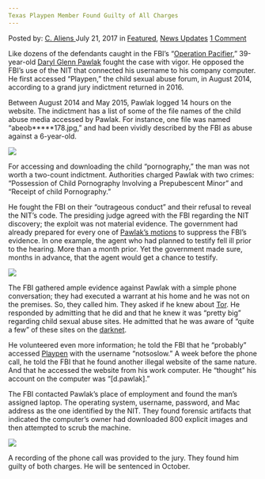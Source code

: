 ```yaml
---
Texas Playpen Member Found Guilty of All Charges
---
```

<article class="post-listing post-21473 post type-post status-publish format-standard has-post-thumbnail hentry  tag-charges tag-guilty tag-member tag-playpen tag-texas">
    <div class="post-inner">
        <span>Posted by: <a href="https://www.deepdotweb.com/author/caliens/" title="">C. Aliens </a></span>
    <span>July 21, 2017</span>
    <span>in <a href="https://www.deepdotweb.com/category/deepdot-news/" rel="category tag">Featured</a>, <a href="https://www.deepdotweb.com/category/news-updates/" rel="category tag">News Updates</a></span>
    <span><a href="https://www.deepdotweb.com/2017/07/21/texas-playpen-member-found-guilty-charges-2/#comments">1 Comment</a></span>
    </p>
    <div class="clear"></div>
    <div class="entry">
    <p>Like dozens of the defendants caught in the FBI’s “<a href="https://www.deepdotweb.com/tag/pacifier/">Operation Pacifier</a>,” 39-year-old <a href="http://www.star-telegram.com/news/local/community/fort-worth/article159539579.html">Daryl Glenn Pawlak</a> fought the case with vigor. He opposed the FBI&#8217;s use of the NIT that connected his username to his company computer. He first accessed “Playpen,” the child sexual abuse forum, in August 2014, according to a grand jury indictment returned in 2016.</p>
    <p>Between August 2014 and May 2015, Pawlak logged 14 hours on the website. The indictment has a list of some of the file names of the child abuse media accessed by Pawlak. For instance, one file was named “abeob*****178.jpg,” and had been vividly described by the FBI as abuse against a 6-year-old.</p>
    <p><img class="wp-image-21478" src="/imgs/2017/07/word-image-119.jpeg" srcset="/imgs/2017/07/word-image-119.jpeg 800w, /imgs/2017/07/word-image-119-300x198.jpeg 300w" sizes="(max-width: 800px) 100vw, 800px" /></p>
    <p>For accessing and downloading the child “pornography,” the man was not worth a two-count indictment. Authorities charged Pawlak with two crimes: “Possession of Child Pornography Involving a Prepubescent Minor” and<br />
    “Receipt of child Pornography.”</p>
    <p>He fought the FBI on their “outrageous conduct” and their refusal to reveal the NIT’s code. The presiding judge agreed with the FBI regarding the NIT discovery; the exploit was not material evidence. The government had already prepared for every one of <a href="https://www.scribd.com/mobile/document/353263875/Daryl-Glenn-Pawlak-vs-United-States-Motion-Response">Pawlak’s motions</a> to suppress the FBI’s evidence. In one example, the agent who had planned to testify fell ill prior to the hearing. More than a month prior. Yet the government made sure, months in advance, that the agent would get a chance to testify.</p>
    <p><img class="wp-image-21479" src="/imgs/2017/07/word-image-120.jpeg" srcset="/imgs/2017/07/word-image-120.jpeg 800w, /imgs/2017/07/word-image-120-300x215.jpeg 300w" sizes="(max-width: 800px) 100vw, 800px" /></p>
    <p>The FBI gathered ample evidence against Pawlak with a simple phone conversation; they had executed a warrant at his home and he was not on the premises. So, they called him. They asked if he knew about <a href="https://www.deepdotweb.com/tag/tor/">Tor</a>. He responded by admitting that he did and that he knew it was “pretty big” regarding child sexual abuse sites. He admitted that he was aware of “quite a few” of these sites on the <a href="https://www.deepdotweb.com/tag/darknet/">darknet</a>.</p>
    <p>He volunteered even more information; he told the FBI that he “probably” accessed <a href="https://www.deepdotweb.com/tag/playpen/">Playpen</a> with the username “notsoslow.” A week before the phone call, he told the FBI that he found another illegal website of the same nature. And that he accessed the website from his work computer. He “thought” his account on the computer was “[d.pawlak].”</p>
    <p>The FBI contacted Pawlak&#8217;s place of employment and found the man&#8217;s assigned laptop. The operating system, username, password, and Mac address as the one identified by the NIT. They found forensic artifacts that indicated the computer’s owner had downloaded 800 explicit images and then attempted to scrub the machine.</p>
    <p><img class="wp-image-21480" src="/imgs/2017/07/word-image-121.jpeg" srcset="/imgs/2017/07/word-image-121.jpeg 800w, /imgs/2017/07/word-image-121-300x205.jpeg 300w" sizes="(max-width: 800px) 100vw, 800px" /></p>
    <p>A recording of the phone call was provided to the jury. They found him guilty of both charges. He will be sentenced in October.</p>
    </div>
    <span style="display:none"><a href="https://www.deepdotweb.com/tag/charges/" rel="tag">charges</a>  <a href="https://www.deepdotweb.com/tag/member/" rel="tag">member</a> <a href="https://www.deepdotweb.com/tag/playpen/" rel="tag">playpen</a> <a href="https://www.deepdotweb.com/tag/texas/" rel="tag">texas</a></span> <span style="display:none" class="updated">2017-07-21</span>
    <div style="display:none" class="vcard author" itemprop="author" itemscope itemtype="http://schema.org/Person"><strong class="fn" itemprop="name"><a href="https://www.deepdotweb.com/author/caliens/" title="Posts by C. Aliens" rel="author">C. Aliens</a></strong></div>
    </div>
</article>

